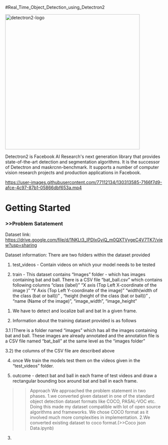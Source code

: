 #Real_Time_Object_Detection_using_Detectron2

<img width="430" alt="detectron2-logo" src="https://user-images.githubusercontent.com/77112134/130313040-7ba519c1-81f9-4ec0-a5e8-80394657ed32.png">

Detectron2 is Facebook AI Research's next generation library that provides state-of-the-art detection and segmentation algorithms. It is the successor of Detectron and maskrcnn-benchmark. It supports a number of computer vision research projects and production applications in Facebook.



https://user-images.githubusercontent.com/77112134/130313585-7166f7d9-afce-4c97-87b1-05866dbf653a.mp4

# Getting Started
### >>Problem Satatement

Dataset link: https://drive.google.com/file/d/1NKLt3_lPDIxGyiQ_m0QXTVygeC4V7TK7/view?usp=sharing

Dataset information: There are two folders within the dataset provided
1. test_videos - Contain videos on which your model needs to be tested

2. train - This dataset contains “Images” folder - which has images containing bat and ball. There is a CSV file “bat_ball.csv” which contains following columns “class (label)” “X axis (Top Left X-coordinate of the image )” “Y Axis (Top Left Y-coordinate of the image)” “width(width of the class (bat or ball))” , “height (height of the class (bat or ball))” , “name (Name of the image)”, “image_width”, “image_height”

1) We have to detect and localize ball and bat In a given frame. 

2) Information about the training dataset provided is as follows

  3.1 )There is a folder named “images” which has all the images containing bat and ball. These images are already annotated and the annotation file is a CSV file named “bat_ball” at the same level as the “images folder”

 3.2) the columns of the CSV file are described above

4) once We train the models test them on the videos given in the “test_videos” folder.

5) outcome - detect bat and ball in each frame of test videos and draw a rectangular bounding box around bat and ball in each frame.

>> Approach
 We approached the problem statement  in two phases.
1.we converted given dataset in one of the standard object detection dataset formats like COCO, PASAL-VOC etc. Doing this made my dataset compatible with lot of open source algorithms and frameworks. We chose COCO format as it involved much more complexities in implementation.
2.We converted existing dataset to coco format.(>>Coco json Data.ipynb)
3.


